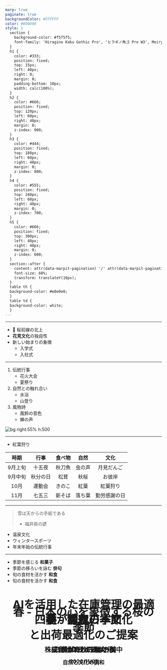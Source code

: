 ```yaml
---
marp: true
paginate: true
backgroundColor: #FFFFFF
color: #000000
style: |
  section {
    background-color: #f5f5f5;
    font-family: 'Hiragino Kaku Gothic Pro', 'ヒラギノ角ゴ Pro W3', Meiryo, メイリオ, Osaka, 'MS PGothic', arial, helvetica, sans-serif;
  }
  h1 {
    color: #333;
    position: fixed;
    top: 15px;
    left: 40px;
    right: 0;
    margin: 0;
    padding-bottom: 10px;
    width: calc(100%);
  }
  h2 {
    color: #666;
    position: fixed;
    top: 120px;
    left: 60px;
    right: 40px;
    margin: 0;
    z-index: 900;
  }
  h3 {
    color: #444;
    position: fixed;
    top: 180px;
    left: 60px;
    right: 40px;
    margin: 0;
    z-index: 800;
  }
  h4 {
    color: #555;
    position: fixed;
    top: 240px;
    left: 60px;
    right: 40px;
    margin: 0;
    z-index: 700;
  }
  h5 {
    color: #666;
    position: fixed;
    top: 300px;
    left: 40px;
    right: 40px;
    margin: 0;
    z-index: 600;
  }
  section::after {
    content: attr(data-marpit-pagination) '/' attr(data-marpit-pagination-total);
    font-size: 60%;
    transform: translateY(10px);
  }
  table th {
  background-color: #e0e0e0;
  }
  table td {
  background-color: white;
  }
---
```


<!-- _backgroundImage: url('cover-confidential.png') -->

# AIを活用した在庫管理の最適化<br>と出荷最適化のご提案

## 株式会社クライアント御中
### 2024/11/01

<style scoped>
  /* 表紙用のstyle */
h1 {
  text-align: center;
  font-size: 2.5em;
  line-height: 1.4;
  position: absolute;
  top: 50%;
  left: 50%;
  transform: translate(-50%, -50%);
  z-index: 2;
}

h2 {
  text-align: center;
  position: absolute !important;
  top: calc(50% + 100px) !important;
  left: 50% !important;
  transform: translateX(-50%) !important;
  font-size: 1.5em;
  z-index: 2;
}

h3 {
  text-align: center;
  position: absolute !important;
  top: calc(50% + 150px) !important;
  left: 50% !important;
  transform: translateX(-50%) !important;
  font-size: 1.2em;
  z-index: 2;
}

</style>



---

<!-- _backgroundImage: url('background-confidential.png') -->

# 春 - 日本の心を象徴する桜の季節

## 桜がもたらす日本の美

### 自然と文化の調和

- 🌸 桜前線の北上
- **花見文化**の独自性
- 新しい始まりの象徴
  - 入学式
  - 入社式

---

<!-- _backgroundImage: url('background-confidential.png') -->

# 夏 - 活力の季節

1. 伝統行事
   - 花火大会
   - 夏祭り
2. 自然との触れ合い
   - 水浴
   - 山登り
3. 風物詩
   - 風鈴の音色
   - 蝉の声

![bg right:55% h:500](https://images.unsplash.com/photo-1522383225653-ed111181a951?w=1600&h=900&fit=crop&crop=edges)


---

<!-- _backgroundImage: url('background-confidential.png') -->

# 秋 - 実りの季節

## 日本の秋の魅力

- 紅葉狩り

| 時期 | 行事 | 食べ物 | 自然 | 文化 |
|:---:|:---:|:---:|:---:|:---:|
| 9月上旬 | 十五夜 | 秋刀魚 | 虫の声 | 月見だんご |
| 9月中旬 | 秋分の日 | 松茸 | 秋桜 | お彼岸 |
| 10月 | 運動会 | きのこ | 紅葉 | 紅葉狩り |
| 11月 | 七五三 | 新そば | 落ち葉 | 勤労感謝の日 |



---

<!-- _backgroundImage: url('background-confidential.png') -->

# 冬 - 静寂の季節

> 雪は天からの手紙である
> - 福井県の諺

- 温泉文化
- ウィンタースポーツ
- 年末年始の伝統行事

---

<!-- _backgroundImage: url('background-confidential.png') -->

# 四季が育む日本文化
## 四季が育む日本文化

- 季節を感じる **和菓子**
- 季節の移ろいを詠む **俳句**
- 旬の食材を活かす **和食**
- 旬の食材を活かす **和食**

